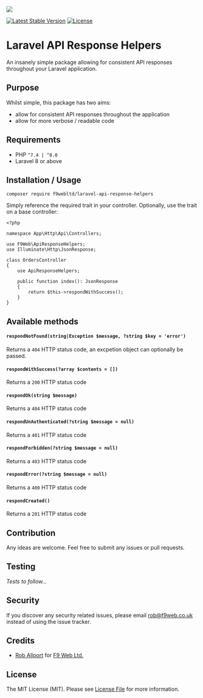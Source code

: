 ![](https://banners.beyondco.de/API%20Response%20Helpers.png?theme=light&packageManager=composer+require&packageName=f9webltd%2Flaravel-api-response-helpers&pattern=brickWall&style=style_1&description=Some+simple+API+respons+ehelpers+for+your+Laravel+application&md=1&showWatermark=0&fontSize=100px&images=https%3A%2F%2Flaravel.com%2Fimg%2Flogomark.min.svg)

[![Latest Stable Version](https://poser.pugx.org/f9webltd/alaravel-api-response-helpers/v)](https://packagist.org/packages/f9webltd/laravel-api-response-helpers)
[![License](https://poser.pugx.org/f9webltd/laravel-meta/license)](https://packagist.org/packages/f9webltd/laravel-meta)


# Laravel API Response Helpers

An insanely simple package allowing for consistent API responses throughout your Laravel application.

## Purpose

Whilst simple, this package has two aims:

- allow for consistent API responses throughout the application
- allow for more verbose / readable code

## Requirements

- PHP `^7.4 | ^8.0`
- Laravel 8 or above

## Installation / Usage

`composer require f9webltd/laravel-api-response-helpers`


Simply reference the required trait in your controller. Optionally, use the trait on a base controller:

```
<?php

namespace App\Http\Api\Controllers;

use F9Web\ApiResponseHelpers;
use Illuminate\Http\JsonResponse;

class OrdersController
{
    use ApiResponseHelpers;

    public function index(): JsonResponse
    {
        return $this->respondWithSuccess();
    }
}
```


## Available methods


#### `respondNotFound(string|Exception $message, ?string $key = 'error')`

Returns a `404` HTTP status code, an excpetion object can optionally be passed.

#### `respondWithSuccess(?array $contents = [])`

Returns a `200` HTTP status code

#### `respondOk(string $message)`

Returns a `404` HTTP status code

#### `respondUnAuthenticated(?string $message = null)`

Returns a `401` HTTP status code

#### `respondForbidden(?string $message = null)`

Returns a `403` HTTP status code

#### `respondError(?string $message = null)`

Returns a `400` HTTP status code

#### `respondCreated()`

Returns a `201` HTTP status code

## Contribution

Any ideas are welcome. Feel free to submit any issues or pull requests.

## Testing

_Tests to follow..._

## Security

If you discover any security related issues, please email rob@f9web.co.uk instead of using the issue tracker.

## Credits

- [Rob Allport](https://github.com/ultrono) for [F9 Web Ltd.](https://www.f9web.co.uk)

## License

The MIT License (MIT). Please see [License File](LICENSE) for more information.


